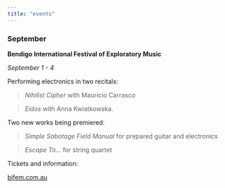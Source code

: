```yaml
---
title: "events"
---
```

### September

**Bendigo International Festival of Exploratory Music**

_September 1 - 4_

Performing electronics in two recitals:

>_Nihilist Cipher_ with Mauricio Carrasco

>_Eidos_ with Anna Kwiatkowska.

Two new works being premiered:

>_Simple Sabotage Field Manual_ for prepared guitar and electronics

>_Escape To..._ for string quartet

Tickets and information:

[bifem.com.au](http://www.bifem.com.au/)
